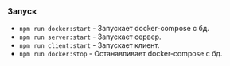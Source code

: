 ### Запуск
- `npm run docker:start` - Запускает docker-compose с бд.
- `npm run server:start` - Запускает сервер.
- `npm run client:start` - Запускает клиент.
- `npm run docker:stop` - Останавливает docker-compose с бд.
